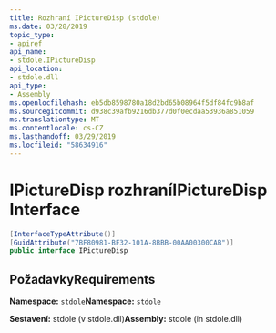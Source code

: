 ```yaml
---
title: Rozhraní IPictureDisp (stdole)
ms.date: 03/28/2019
topic_type:
- apiref
api_name:
- stdole.IPictureDisp
api_location:
- stdole.dll
api_type:
- Assembly
ms.openlocfilehash: eb5db8598780a18d2bd65b08964f5df84fc9b8af
ms.sourcegitcommit: d938c39afb9216db377d0f0ecdaa53936a851059
ms.translationtype: MT
ms.contentlocale: cs-CZ
ms.lasthandoff: 03/29/2019
ms.locfileid: "58634916"
---
```

# <a name="ipicturedisp-interface"></a><span data-ttu-id="93e78-102">IPictureDisp rozhraní</span><span class="sxs-lookup"><span data-stu-id="93e78-102">IPictureDisp Interface</span></span>

```csharp
[InterfaceTypeAttribute()]
[GuidAttribute("7BF80981-BF32-101A-8BBB-00AA00300CAB")]
public interface IPictureDisp
```

## <a name="requirements"></a><span data-ttu-id="93e78-103">Požadavky</span><span class="sxs-lookup"><span data-stu-id="93e78-103">Requirements</span></span>

<span data-ttu-id="93e78-104">**Namespace:** `stdole`</span><span class="sxs-lookup"><span data-stu-id="93e78-104">**Namespace:** `stdole`</span></span>

<span data-ttu-id="93e78-105">**Sestavení:** stdole (v stdole.dll)</span><span class="sxs-lookup"><span data-stu-id="93e78-105">**Assembly:** stdole (in stdole.dll)</span></span>
